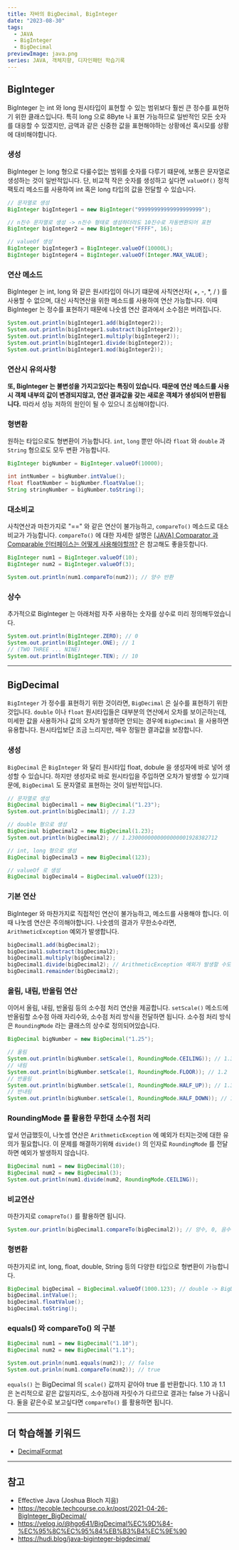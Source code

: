 ```yaml
---
title: 자바의 BigDecimal, BigInteger
date: "2023-08-30"
tags:
  - JAVA
  - BigInteger
  - BigDecimal
previewImage: java.png
series: JAVA, 객체지향, 디자인패턴 학습기록
---
```


## BigInteger

BigInteger 는 int 와 long 원시타입이 표현할 수 있는 범위보다 훨씬 큰 정수를 표현하기 위한 클래스입니다. 특히 long 으로 8Byte 나 표현 가능하므로 일반적인 모든 숫자를 대응할 수 있겠지만, 금액과 같은 신중한 값을 표현해야하는 상황에선 혹시모를 상황에 대비해야합니다.

### 생성

BigInteger 는 long 형으로 다룰수없는 범위를 숫자를 다루기 떄문에, 보통은 문자열로 생성하는 것이 일반적입니다. 단, 비교적 작은 숫자를 생성하고 싶다면 `valueOf()` 정적 팩토리 메소드를 사용하여 int 혹은 long 타입의 값을 전달할 수 있습니다.

```java
// 문자열로 생성
BigInteger bigInteger1 = new BigInteger("99999999999999999999");

// n진수 문자열로 생성 -> n진수 형태로 생성하더라도 10진수로 자동변환되어 표현
BigInteger bigInteger2 = new BigInteger("FFFF", 16);

// valueOf 생성
BigInteger bigInteger3 = BigInteger.valueOf(10000L);
BigInteger bigInteger4 = BigInteger.valueOf(Integer.MAX_VALUE);
```

### 연산 메소드

BigInteger 는 int, long 와 같은 원시타입이 아니기 떄문에 사칙연산자( +, -, \*, / ) 를 사용할 수 없으며, 대신 사칙연산을 위한 메소드를 사용하여 연산 가능합니다. 이때 BigInteger 는 정수를 표현하기 때문에 나숫셈 연산 결과에서 소수점은 버려집니다.

```java
System.out.println(bigInteger1.add(bigInteger2));
System.out.println(bigInteger1.substract(bigInteger2));
System.out.println(bigInteger1.multiply(bigInteger2));
System.out.println(bigInteger1.divide(bigInteger2));
System.out.println(bigInteger1.mod(bigInteger2));
```

### 연산시 유의사항

**또, BigInteger 는 불변성을 가지고있다는 특징이 있습니다. 때문에 연산 메소드를 사용시 객체 내부의 값이 변경되지않고, 연산 결과값을 갖는 새로운 객체가 생성되어 반환됩니다.** 따라서 성능 저하의 원인이 될 수 있으니 조심해야합니다.

### 형변환

원하는 타입으로도 형변환이 가능합니다. `int`, `long` 뿐만 아니라 `float` 와 `double` 과 `String` 형으로도 모두 변환 가능합니다.

```java
BigInteger bigNumber = BigInteger.valueOf(10000);

int intNumber = bigNumber.intValue();
float floatNumber = bigNumber.floatValue();
String stringNumber = bigNumber.toString();
```

### 대소비교

사칙연산과 마찬가지로 "==" 와 같은 연산이 불가능하고, `compareTo()` 메소드로 대소비교가 가능합니다. `compareTo()` 에 대한 자세한 설명은 [[JAVA] Comparator 과 Comparable 인터페이스는 어떻게 사용해야할까?](https://velog.io/@msung99/JAVA-Comparator-%EA%B3%BC-Comparable-%EC%9D%B8%ED%84%B0%ED%8E%98%EC%9D%B4%EC%8A%A4) 은 참고해도 좋을듯합니다.

```java
BigInteger num1 = BigInteger.valueOf(10);
BigInteger num2 = BigInteger.valueOf(3);

System.out.println(num1.compareTo(num2)); // 양수 반환
```

### 상수

추가적으로 BigInteger 는 아래처럼 자주 사용하는 숫자를 상수로 미리 정의해두었습니다.

```java
System.out.println(BigInteger.ZERO); // 0
System.out.println(BigInteger.ONE); // 1
// (TWO THREE ... NINE)
System.out.println(BigInteger.TEN); // 10
```

---

## BigDecimal

`BigInteger` 가 정수를 표현하기 위한 것이라면, `BigDecimal` 은 실수를 표현하기 위한 것입니다. `double` 이나 `float` 원시타입들은 대부분의 연산에서 오차를 보이곤하는데, 미세한 값을 사용하거나 값의 오차가 발생하면 안되는 경우에 `BigDecimal` 을 사용하면 유용합니다. 원시타입보단 조금 느리지만, 매우 정밀한 결과값을 보장합니다.

### 생성

`BigDecimal` 은 `BigInteger` 와 달리 원시타입 float, dobule 을 생성자에 바로 넣어 생성할 수 있습니다. 하지만 생성자로 바로 원시타입을 주입하면 오차가 발생할 수 있기때문에, `BigDecimal` 도 문자열로 표현하는 것이 일반적입니다.

```java
// 문자열로 생성
BigDecimal bigDecimal1 = new BigDecimal("1.23");
System.out.println(bigDecimal1); // 1.23

// double 형으로 생성
BigDecimal bigDecimal2 = new BigDecimal(1.23);
System.out.println(bigDecimal2); // 1.2300000000000000001928382712

// int, long 형으로 생성
BigDecimal bigDecimal3 = new BigDecimal(123);

// valueOf 로 생성
BigDecimal bigDecimal4 = BigDecimal.valueOf(123);
```

### 기본 연산

BigInteger 와 마찬가지로 직접적인 연산이 불가능하고, 메소드를 사용해야 합니다. 이때 나눗셈 연산은 주의해야합니다. 나숫셈의 결과가 무한소수라면, `ArithmeticException` 예외가 발생합니다.

```java
bigDecimal1.add(bigDecimal2);
bigDecimal1.substract(bigDecimal2);
bigDecimal1.multiply(bigDecimal2);
bigDecimal1.divide(bigDecimal2); // ArithmeticException 예외가 발생할 수도 있다.
bigDecimal1.remainder(bigDecimal2);
```

### 올림, 내림, 반올림 연산

이어서 올림, 내림, 반올림 등의 소수점 처리 연산을 제공합니다. `setScale()` 메소드에 반올림할 소수점 아래 자리수와, 소수점 처리 방식을 전달하면 됩니다. 소수점 처리 방식은 `RoundingMode` 라는 클래스의 상수로 정의되어있습니다.

```java
BigDecimal bigNumber = new BigDecimal("1.25");

// 올림
System.out.println(bigNumber.setScale(1, RoundingMode.CEILING)); // 1.3
// 내림
System.out.println(bigNumber.setScale(1, RoundingMode.FLOOR)); // 1.2
// 반올림
System.out.println(bigNumber.setScale(1, RoundingMode.HALF_UP)); // 1.3
// 반내림
System.out.println(bigNumber.setScale(1, RoundingMode.HALF_DOWN)); // 1.2
```

### RoundingMode 를 활용한 무한대 소수점 처리

앞서 언급했듯이, 나눗셈 연산은 `ArithmeticException` 에 예외가 터지는것에 대한 유의가 필요합니다. 이 문제를 해결하기위해 `divide()` 의 인자로 `RoundingMode` 를 전달하면 예외가 발생하지 않습니다.

```java
BigDecimal num1 = new BigDecimal(10);
BigDecimal num2 = new BigDecimal(3);
System.out.println(num1.divide(num2, RoundingMode.CEILING));
```

### 비교연산

마찬가지로 `comapreTo()` 를 활용하면 됩니다.

```java
System.our.println(bigDecimal1.compareTo(bigDecimal2)); // 양수, 0, 음수중에 반환
```

### 형변환

마찬가지로 int, long, float, double, String 등의 다양한 타입으로 형변환이 가능합니다.

```java
BigDecimal bigDecimal = BigDecimal.valueOf(1000.123); // double -> BigDeicmal
bigDecimal.intValue();
bigDecimal.floatValue();
bigDecimal.toString();
```

### equals() 와 compareTo() 의 구분

```java
BigDecimal num1 = new BigDecimal("1.10");
BigDecimal num2 = new BigDecimal("1.1");

System.out.prinln(num1.equals(num2)); // false
System.out.prinln(num1.compareTo(num2)); // true
```

`equals()` 는 BigDecimal 의 `scale()` 값까지 같아야 true 를 반환합니다. 1.10 과 1.1 은 논리적으로 같은 값일지라도, 소수점아래 자릿수가 다르므로 결과는 false 가 나옵니다. 둘을 같은수로 보고싶다면 `compareTo()` 를 활용하면 됩니다.

---

## 더 학습해볼 키워드

- [DecimalFormat](https://reakwon.tistory.com/156)

---

## 참고

- Effective Java (Joshua Bloch 지음)
- https://tecoble.techcourse.co.kr/post/2021-04-26-BigInteger_BigDecimal/
- https://velog.io/@hgo641/BigDecimal%EC%9D%84-%EC%95%8C%EC%95%84%EB%B3%B4%EC%9E%90
- https://hudi.blog/java-biginteger-bigdecimal/
